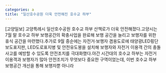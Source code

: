 ```yaml
---
categories: a
title: "일산호수공원 더욱 안전해진 호수교 하부"
---
```

[고양일보] 고양특례시 일산호수공원 호수교 하부 산책로가 더욱 안전해졌다.고양시는 7월 말 호수교 하부 보행공간의 확충사업을 완료해 보행 공간을 늘리고 보행자를 위한 휴식 공간을 마련했다.추가로 9월 중순에는 자전거·보행자 겸용도로에 태양광LED횡단보도표지판, LED도로표지병 및 안전유도봉을 설치해 보행자와 자전거 이용객 간의 충돌 사고를 예방할 수 있도록 안전조치를 극대화했다.야간 시간대의 호수교 하부는 자전거 이용객과 보행자가 많아 안전조치가 무엇보다 중요한 구역이었는데, 이번 호수교 하부 보행공간 개선을 통해 보행자뿐 아니라